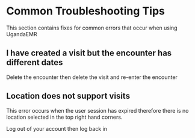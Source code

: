 # Common Troubleshooting Tips
This section contains fixes for common errors that occur when using UgandaEMR
## I have created a visit but the encounter has different dates
Delete the encounter then delete the visit and re-enter the encounter 
## Location does not support visits
This error occurs when the user session has expired therefore there is no location selected in the top right hand corners. 

Log out of your account then log back in 
## 
